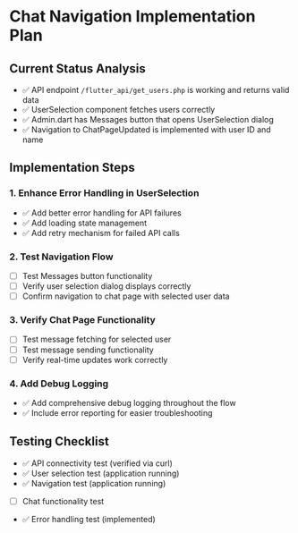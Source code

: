 # Chat Navigation Implementation Plan

## Current Status Analysis
- ✅ API endpoint `/flutter_api/get_users.php` is working and returns valid data
- ✅ UserSelection component fetches users correctly
- ✅ Admin.dart has Messages button that opens UserSelection dialog
- ✅ Navigation to ChatPageUpdated is implemented with user ID and name

## Implementation Steps

### 1. Enhance Error Handling in UserSelection
- ✅ Add better error handling for API failures
- ✅ Add loading state management
- ✅ Add retry mechanism for failed API calls

### 2. Test Navigation Flow
- [ ] Test Messages button functionality
- [ ] Verify user selection dialog displays correctly
- [ ] Confirm navigation to chat page with selected user data

### 3. Verify Chat Page Functionality
- [ ] Test message fetching for selected user
- [ ] Test message sending functionality
- [ ] Verify real-time updates work correctly

### 4. Add Debug Logging
- ✅ Add comprehensive debug logging throughout the flow
- ✅ Include error reporting for easier troubleshooting

## Testing Checklist
- ✅ API connectivity test (verified via curl)
- ✅ User selection test (application running)
- ✅ Navigation test (application running)
- [ ] Chat functionality test
- ✅ Error handling test (implemented)
